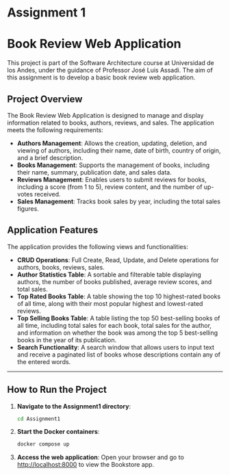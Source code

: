 # Assignment 1

# Book Review Web Application

This project is part of the Software Architecture course at Universidad de los Andes, under the guidance of Professor José Luis Assadi. The aim of this assignment is to develop a basic book review web application.

## Project Overview

The Book Review Web Application is designed to manage and display information related to books, authors, reviews, and sales. The application meets the following requirements:

- **Authors Management**: Allows the creation, updating, deletion, and viewing of authors, including their name, date of birth, country of origin, and a brief description.
- **Books Management**: Supports the management of books, including their name, summary, publication date, and sales data.
- **Reviews Management**: Enables users to submit reviews for books, including a score (from 1 to 5), review content, and the number of up-votes received.
- **Sales Management**: Tracks book sales by year, including the total sales figures.

## Application Features

The application provides the following views and functionalities:

- **CRUD Operations**: Full Create, Read, Update, and Delete operations for authors, books, reviews, sales.
- **Author Statistics Table**: A sortable and filterable table displaying authors, the number of books published, average review scores, and total sales.
- **Top Rated Books Table**: A table showing the top 10 highest-rated books of all time, along with their most popular highest and lowest-rated reviews.
- **Top Selling Books Table**: A table listing the top 50 best-selling books of all time, including total sales for each book, total sales for the author, and information on whether the book was among the top 5 best-selling books in the year of its publication.
- **Search Functionality**: A search window that allows users to input text and receive a paginated list of books whose descriptions contain any of the entered words.

---

## How to Run the Project

1. **Navigate to the Assignment1 directory**:
   ```bash
   cd Assignment1
   ```

2. **Start the Docker containers**:
   ```bash
   docker compose up
   ```

3. **Access the web application**: Open your browser and go to [http://localhost:8000](http://localhost:8000) to view the Bookstore app.

